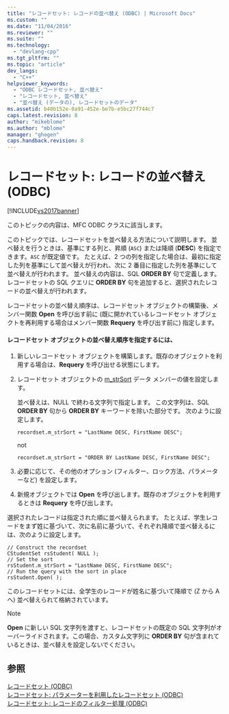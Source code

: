 ```yaml
---
title: "レコードセット: レコードの並べ替え (ODBC) | Microsoft Docs"
ms.custom: ""
ms.date: "11/04/2016"
ms.reviewer: ""
ms.suite: ""
ms.technology: 
  - "devlang-cpp"
ms.tgt_pltfrm: ""
ms.topic: "article"
dev_langs: 
  - "C++"
helpviewer_keywords: 
  - "ODBC レコードセット, 並べ替え"
  - "レコードセット, 並べ替え"
  - "並べ替え (データの), レコードセットのデータ"
ms.assetid: b40b152e-0a91-452e-be7b-e5bc27f744c7
caps.latest.revision: 8
author: "mikeblome"
ms.author: "mblome"
manager: "ghogen"
caps.handback.revision: 8
---
```

# レコードセット: レコードの並べ替え (ODBC)
[!INCLUDE[vs2017banner](../../assembler/inline/includes/vs2017banner.md)]

このトピックの内容は、MFC ODBC クラスに該当します。  
  
 このトピックでは、レコードセットを並べ替える方法について説明します。  並べ替えを行うときは、基準にする列と、昇順 \(`ASC`\) または降順 \(**DESC**\) を指定できます。`ASC` が既定値です。  たとえば、2 つの列を指定した場合は、最初に指定した列を基準にして並べ替えが行われ、次に 2 番目に指定した列を基準にして並べ替えが行われます。  並べ替えの内容は、SQL **ORDER BY** 句で定義します。  レコードセットの SQL クエリに **ORDER BY** 句を追加すると、選択されたレコードの並べ替えが行われます。  
  
 レコードセットの並べ替え順序は、レコードセット オブジェクトの構築後、メンバー関数 **Open** を呼び出す前に \(既に開かれているレコードセット オブジェクトを再利用する場合はメンバー関数 **Requery** を呼び出す前に\) 指定します。  
  
#### レコードセット オブジェクトの並べ替え順序を指定するには、  
  
1.  新しいレコードセット オブジェクトを構築します。既存のオブジェクトを利用する場合は、**Requery** を呼び出せる状態にします。  
  
2.  レコードセット オブジェクトの [m\_strSort](../Topic/CRecordset::m_strSort.md) データ メンバーの値を設定します。  
  
     並べ替えは、NULL で終わる文字列で指定します。  この文字列は、SQL **ORDER BY** 句から **ORDER BY** キーワードを除いた部分です。  次のように設定します。  
  
    ```  
    recordset.m_strSort = "LastName DESC, FirstName DESC";  
    ```  
  
     not  
  
    ```  
    recordset.m_strSort = "ORDER BY LastName DESC, FirstName DESC";  
    ```  
  
3.  必要に応じて、その他のオプション \(フィルター、ロック方法、パラメーターなど\) を設定します。  
  
4.  新規オブジェクトでは **Open** を呼び出します。既存のオブジェクトを利用するときは **Requery** を呼び出します。  
  
 選択されたレコードは指定された順に並べ替えられます。  たとえば、学生レコードをまず姓に基づいて、次に名前に基づいて、それぞれ降順で並べ替えるには、次のように設定します。  
  
```  
// Construct the recordset  
CStudentSet rsStudent( NULL );  
// Set the sort  
rsStudent.m_strSort = "LastName DESC, FirstName DESC";  
// Run the query with the sort in place  
rsStudent.Open( );  
```  
  
 このレコードセットには、全学生のレコードが姓名に基づいて降順で \(Z から A へ\) 並べ替えられて格納されています。  
  
> [!NOTE]
>  **Open** に新しい SQL 文字列を渡すと、レコードセットの既定の SQL 文字列がオーバーライドされます。この場合、カスタム文字列に **ORDER BY** 句が含まれているときは、並べ替えを設定しないでください。  
  
## 参照  
 [レコードセット \(ODBC\)](../../data/odbc/recordset-odbc.md)   
 [レコードセット: パラメーターを利用したレコードセット \(ODBC\)](../../data/odbc/recordset-parameterizing-a-recordset-odbc.md)   
 [レコードセット: レコードのフィルター処理 \(ODBC\)](../../data/odbc/recordset-filtering-records-odbc.md)